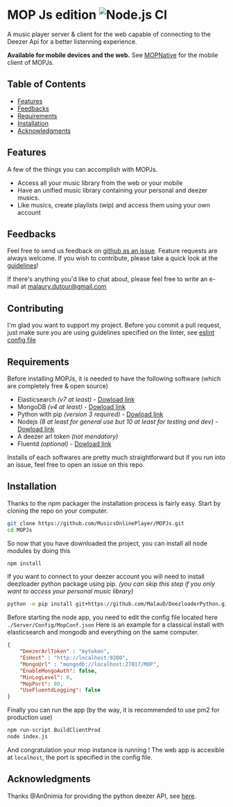 # MOP Js edition ![Node.js CI](https://github.com/MusicsOnlinePlayer/MOPJs/workflows/Node.js%20CI/badge.svg)

A music player server & client for the web capable of connecting to the Deezer Api for a better listenning experience.

**Available for mobile devices and the web.** 
See [MOPNative](https://github.com/MusicsOnlinePlayer/MOPNative) for the mobile client of MOPJs.

## Table of Contents
 - [Features](#Features)
 - [Feedbacks](#Feedbacks)
 - [Requirements](#Requirements)
 - [Installation](#Installation)
 - [Acknowledgments](#Acknowledgments)

## Features
A few of the things you can accomplish with MOPJs.
 - Access all your music library from the web or your mobile
 - Have an unified music library containing your personal and deezer musics.
 - Like musics, create playlists (wip) and access them using your own account

## Feedbacks

Feel free to send us feedback on [github as an issue](https://github.com/MusicsOnlinePlayer/MOPJs/issues/new). Feature requests are always welcome. If you wish to contribute, please take a quick look at the [guidelines](./CONTRIBUTING.md)!

If there's anything you'd like to chat about, please feel free to write an e-mail at <malaury.dutour@gmail.com>
## Contributing
I'm glad you want to support my project. Before you commit a pull request, just make sure you are using guidelines specified on the linter, see [eslint config file](https://github.com/MusicsOnlinePlayer/MOPJs/blob/master/.eslintrc.json) 

## Requirements
Before installing MOPJs, it is needed to have the following software (which are completely free & open source)
 * Elasticsearch *(v7 at least)* - [Dowload link](https://www.elastic.co/downloads/elasticsearch)
 * MongoDB *(v4 at least)* - [Dowload link](https://www.mongodb.com/try/download/community)
 * Python with pip *(version 3 required)* - [Dowload link](https://www.python.org/downloads/)
 * Nodejs *(8 at least for general use but 10 at least for testing and dev)* - [Dowload link](https://nodejs.org/en/download/)
 * A deezer arl token *(not mendatory)*
 * Fluentd *(optional)* - [Dowload link](https://docs.fluentd.org/installation)

Installs of each softwares are pretty much straightforward but if you run into an issue, feel free to open an issue on this repo.

## Installation
Thanks to the npm packager the installation process is fairly easy.
Start by cloning the repo on your computer.
``` bash
git clone https://github.com/MusicsOnlinePlayer/MOPJs.git
cd MOPJs
```
So now that you have downloaded the project, you can install all node modules by doing this
``` bash
npm install
```
If you want to connect to your deezer account you will need to install deezloader python package using pip. *(you can skip this step if you only want to access your personal music library)*
``` bash
python -m pip install git+https://github.com/MalauD/DeezloaderPython.git
```
Before starting the node app, you need to edit the config file located here `./Server/Config/MopConf.json`
Here is an example for a classical install with elasticsearch and mongodb and everything on the same computer.
``` json
{
    "DeezerArlToken" : "mytoken",
    "EsHost" : "http://localhost:9200",
    "MongoUrl" : "mongodb://localhost:27017/MOP",
    "EnableMongoAuth": false,
    "MinLogLevel": 0,
    "MopPort": 80,
    "UseFluentdLogging": false
}
```
Finally you can run the app (by the way, it is recommended to use pm2 for production use)
``` bash
npm run-script BuildClientProd
node index.js
```
And congratulation your mop instance is running ! 
The web app is accesible at `localhost`, the port is specified in the config file.

## Acknowledgments
Thanks @An0nimia for providing the python deezer API, see [here](https://github.com/An0nimia/deezloader).
